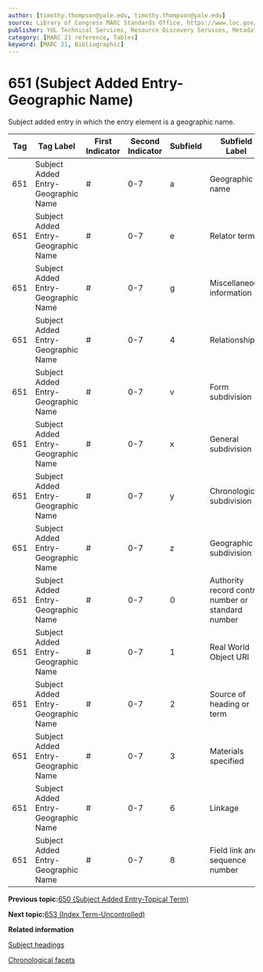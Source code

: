 ```yaml
---
author: [timothy.thompson@yale.edu, timothy.thompson@yale.edu]
source: Library of Congress MARC Standards Office, https://www.loc.gov/marc/bibliographic/bd651.html
publisher: YUL Technical Services, Resource Discovery Services, Metadata Services Unit
category: [MARC 21 reference, Tables]
keyword: [MARC 21, Bibliographic]
---
```


# 651 \(Subject Added Entry-Geographic Name\)

Subject added entry in which the entry element is a geographic name.

|Tag|Tag Label|First Indicator|Second Indicator|Subfield|Subfield Label|Repeatable|
|---|---------|---------------|----------------|--------|--------------|----------|
|651|Subject Added Entry-Geographic Name|\#|0-7|a|Geographic name|F|
|651|Subject Added Entry-Geographic Name|\#|0-7|e|Relator term|T|
|651|Subject Added Entry-Geographic Name|\#|0-7|g|Miscellaneous information|T|
|651|Subject Added Entry-Geographic Name|\#|0-7|4|Relationship|T|
|651|Subject Added Entry-Geographic Name|\#|0-7|v|Form subdivision|T|
|651|Subject Added Entry-Geographic Name|\#|0-7|x|General subdivision|T|
|651|Subject Added Entry-Geographic Name|\#|0-7|y|Chronological subdivision|T|
|651|Subject Added Entry-Geographic Name|\#|0-7|z|Geographic subdivision|T|
|651|Subject Added Entry-Geographic Name|\#|0-7|0|Authority record control number or standard number|T|
|651|Subject Added Entry-Geographic Name|\#|0-7|1|Real World Object URI|T|
|651|Subject Added Entry-Geographic Name|\#|0-7|2|Source of heading or term|F|
|651|Subject Added Entry-Geographic Name|\#|0-7|3|Materials specified|F|
|651|Subject Added Entry-Geographic Name|\#|0-7|6|Linkage|F|
|651|Subject Added Entry-Geographic Name|\#|0-7|8|Field link and sequence number|T|

**Previous topic:**[650 \(Subject Added Entry-Topical Term\)](../tables/650_bib_table.md)

**Next topic:**[653 \(Index Term-Uncontrolled\)](../tables/653_bib_table.md)

**Related information**  


[Subject headings](../tasks/concepts/subject_headings.md)

[Chronological facets](../tasks/events/chronological_facets.md)

